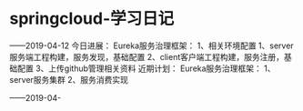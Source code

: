 # springcloud-学习日记

——2019-04-12
今日进展：
  Eureka服务治理框架：
    1、相关环境配置
    1、server服务端工程构建，服务发现，基础配置
    2、client客户端工程构建，服务注册，基础配置
    3、上传github管理相关资料
近期计划：
  Eureka服务治理框架：
    1、server服务集群
    2、服务消费实现


——2019-04-
  
